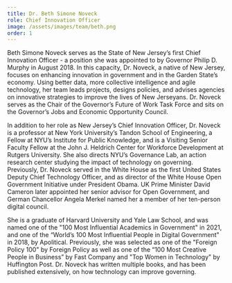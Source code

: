 ```yaml
---
title: Dr. Beth Simone Noveck
role: Chief Innovation Officer
image: /assets/images/team/beth.png
order: 1
---
```


Beth Simone Noveck serves as the State of New Jersey’s first Chief Innovation Officer - a position she was appointed to by Governor Philip D. Murphy in August 2018. In this capacity, Dr. Noveck, a native of New Jersey, focuses on enhancing innovation in government and in the Garden State’s economy. Using better data, more collective intelligence and agile technology, her team leads projects, designs policies, and advises agencies on innovative strategies to improve the lives of New Jerseyans. Dr. Noveck serves as the Chair of the Governor’s Future of Work Task Force and sits on the Governor’s Jobs and Economic Opportunity Council.

In addition to her role as New Jersey’s Chief Innovation Officer, Dr. Noveck is a professor at New York University’s Tandon School of Engineering, a Fellow at NYU’s Institute for Public Knowledge, and is a Visiting Senior Faculty Fellow at the John J. Heldrich Center for Workforce Development at Rutgers University. She also directs NYU’s Governance Lab, an action research center studying the impact of technology on governing. Previously, Dr. Noveck served in the White House as the first United States Deputy Chief Technology Officer, and as director of the White House Open Government Initiative under President Obama. UK Prime Minister David Cameron later appointed her senior advisor for Open Government, and German Chancellor Angela Merkel named her a member of her ten-person digital council.

She is a graduate of Harvard University and Yale Law School, and was named one of the "100 Most Influential Academics in Government" in 2021, and one of the “World’s 100 Most Influential People in Digital Government" in 2018, by Apolitical. Previously, she was selected as one of the "Foreign Policy 100" by Foreign Policy as well as one of the “100 Most Creative People in Business” by Fast Company and "Top Women in Technology" by Huffington Post. Dr. Noveck has written multiple books, and has been published extensively, on how technology can improve governing.
